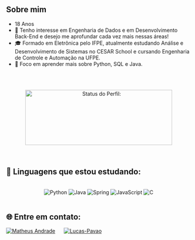 ## Sobre mim
- 18 Anos
- 🚀 Tenho interesse em Engenharia de Dados e em Desenvolvimento Back-End e desejo me aprofundar cada vez mais nessas áreas!
- 🎓 Formado em Eletrônica pelo IFPE, atualmente estudando Análise e Desenvolvimento de Sistemas no CESAR School e cursando Engenharia de Controle e Automação na UFPE.
- 🌱 Foco em aprender mais sobre Python, SQL e Java.

<br>
<br>

<p align="center">
<img width="400px" height="150em" src="https://github-readme-stats.vercel.app/api?username=MatheusAS1&show_icons=true&theme=dark" alt="Status do Perfil:"/>
</p>

<br>

## 📖 Linguagens que estou estudando:

<div style="display: inline_block" align="center"><br>
  <img alt="Python" src="https://img.shields.io/badge/Python-14354C?style=for-the-badge&logo=python&logoColor=white">
  <img alt="Java" src="https://img.shields.io/badge/Java-007396?style=for-the-badge&logo=java&logoColor=white">
  <img alt="Spring" src="https://img.shields.io/badge/Spring-6DB33F?style=for-the-badge&logo=spring&logoColor=white">
  <img alt="JavaScript" src="https://img.shields.io/badge/JavaScript-323330?style=for-the-badge&logo=javascript&logoColor=F7DF1E">
  <img alt="C" src="https://img.shields.io/badge/C-00599C?style=for-the-badge&logo=c&logoColor=white">
</div>

<br>

## 🌐 Entre em contato:

<p align="center">
  <div style="display: inline-block; margin-right: 20px;">
    <a href="https://www.linkedin.com/in/matheus-andrade-69689335a/" target="_blank">
      <img src="https://img.shields.io/badge/LinkedIn-0077B5?style=for-the-badge&logo=linkedin&logoColor=white" alt="Matheus Andrade"/>
    </a>
  </div>
    
  <div style="display: inline-block;">
    <a href="mailto:matheusandradesilva.contato@gmail.com">
      <img src="https://img.shields.io/badge/Email-eb4034?style=for-the-badge&logo=gmail&logoColor=white" alt="Lucas-Pavao" />
    </a> 
  </div>
</p>
